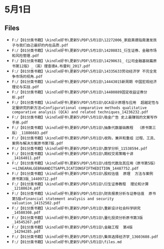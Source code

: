 # 5月1日

## Files

- `F:/【01分类书籍】\kindle好书\更新5\PDF\5月1日\12272006_家庭美德指南激发孩子与我们自己最好的内在品质.pdf`
- `F:/【01分类书籍】\kindle好书\更新5\PDF\5月1日\14208831_衍生证券、金融市场和风险管理.pdf`
- `F:/【01分类书籍】\kindle好书\更新5\PDF\5月1日\14290631_《公司金融基础篇原书第12版》_（英）理查德A.布雷利_2017.pdf`
- `F:/【01分类书籍】\kindle好书\更新5\PDF\5月1日\14335633劳动经济学 不完全竞争市场的视角.pdf`
- `F:/【01分类书籍】\kindle好书\更新5\PDF\5月1日\14443015新周期 中国宏观经济理论与实战.pdf`
- `F:/【01分类书籍】\kindle好书\更新5\PDF\5月1日\14480889固定收益证券分析.pdf`
- `F:/【01分类书籍】\kindle好书\更新5\PDF\5月1日\QCA设计原理与应用  超越定性与定量研究的新方法=Configurational comparative methods qualitative comparative analysis (QCA) and related techniques_14236232.pdf`
- `F:/【01分类书籍】\kindle好书\更新5\PDF\5月1日\吸金广告 史上最赚钱的文案写作手册.pdf`
- `F:/【01分类书籍】\kindle好书\更新5\PDF\5月1日\抽象代数基础教程  （原书第三版）_11886683.pdf`
- `F:/【01分类书籍】\kindle好书\更新5\PDF\5月1日\收购，兼并和重组 过程、工具、案例与解决方案原书第7版.pdf`
- `F:/【01分类书籍】\kindle好书\更新5\PDF\5月1日\数学分析_11538594.pdf`
- `F:/【01分类书籍】\kindle好书\更新5\PDF\5月1日\期权交易策略十讲_14164011.pdf`
- `F:/【01分类书籍】\kindle好书\更新5\PDF\5月1日\线性代数及其应用（原书第5版）＝LINEARALGEBRAANDITSAPPLICATIONSFIFTHEDITION_14487752.pdf`
- `F:/【01分类书籍】\kindle好书\更新5\PDF\5月1日\股权估值  原理  方法与案例  原书第3版_14409712.pdf`
- `F:/【01分类书籍】\kindle好书\更新5\PDF\5月1日\衍生证券教程  理论和计算_12188624.pdf`
- `F:/【01分类书籍】\kindle好书\更新5\PDF\5月1日\财务报表分析与证券估值  原书第5版=Financial statement analysis and security valuation_14152502.pdf`
- `F:/【01分类书籍】\kindle好书\更新5\PDF\5月1日\重新设计社会科学研究_14580308.pdf`
- `F:/【01分类书籍】\kindle好书\更新5\PDF\5月1日\量化投资分析原书第3版_14545267.pdf`
- `F:/【01分类书籍】\kindle好书\更新5\PDF\5月1日\金融工程  第4版_14294285.pdf`
- `F:/【01分类书籍】\kindle好书\更新5\PDF\5月1日\集体选择经济学_13603608.pdf`
- `F:/【01分类书籍】\kindle好书\更新5\PDF\5月1日\files.md`
